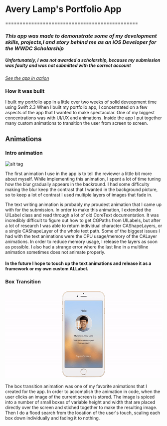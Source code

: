 # Avery Lamp's Portfolio App
==============================================

### _This app was made to demonstrate some of my development skills, projects,l and story behind me as an iOS Developer for the WWDC Scholarship_
##### Unfortunately, I was not awarded a scholarship, because my submission was faulty and was not submitted with the correct account
[_See the app in action_](https://www.youtube.com/watch?v=zIekBuRtOuA)

### How it was built

I built my portfolio app in a little over two weeks of solid deveopment time using Swift 2.3
When I built my portfolio app, I concentrated on a few aspects of the app that I wanted to make spectacular.  One of my biggest concentrations was with 
UI/UX and animations.  Inside the app I put together many custom animations to transition the user from screen to screen.  

## Animations

### Intro animation

![alt tag](https://raw.githubusercontent.com/Averylamp/Avery-Lamp-WWDC-2016/master/AnimationGifs/IntroAnimation.gif)

The first animation I use in the app is to tell the reviewer a little bit more about myself.  While implementing this animation, I spent a lot of time tuning how the blur gradually appears in the backround.  I had some difficulty making the blur keep the contrast that I wanted in the background picture, so to keep a lot of contrast I used multiple layers of images that fade in.  

The text writing animation is probably my proudest animation that I came up with for the submission.  In order to make this animation, I extended the UILabel class and read through a lot of old CoreText documentation.  It was incredibly difficult to figure out how to get CGPaths from UILabels, but after a lot of research I was able to return individual character CAShapeLayers, or a single CAShapeLayer of the whole text path. Some of the biggest issues I had with the text animations were the CPU usage/memory of the CALayer animations.  In order to reduce memory usage, I release the layers as soon as possible.  I also had a strange error where the last line in a multiline animation sometimes does not animate properly.  

#### In the future I hope to touch up the text animations and release it as a framework or my own custom ALLabel.

### Box Transition

![alt tag](https://raw.githubusercontent.com/Averylamp/Avery-Lamp-WWDC-2016/master/AnimationGifs/BoxDissappearingAnimation.gif)

The box transition animation was one of my favorite animations that I created for the app.  In order to accomplish the animation in code, when the user clicks an image of the current screen is stored.  The image is spiced into a number of small boxes of variable height and width that are placed directly over the screen and stiched together to make the resulting image.  Then I do a flood search from the location of the user's touch, scaling each box down individually and fading it to nothing.
